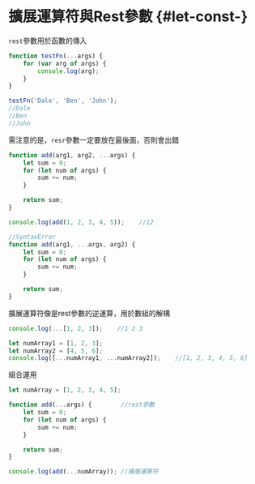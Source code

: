 # 擴展運算符與Rest參數 {#let-const-}

`rest`參數用於函數的傳入

```js
function testFn(...args) {
    for (var arg of args) {
        console.log(arg);
    }
}

testFn('Dale', 'Ben', 'John');
//Dale
//Ben
//John
```

需注意的是，`resr`參數一定要放在最後面，否則會出錯

```js
function add(arg1, arg2, ...args) {
    let sum = 0;
    for (let num of args) {
        sum += num;
    }

    return sum;
}

console.log(add(1, 2, 3, 4, 5));    //12
```

```js
//SyntaxError
function add(arg1, ...args, arg2) {
    let sum = 0;
    for (let num of args) {
        sum += num;
    }

    return sum;
}
```

擴展運算符像是rest參數的逆運算，用於數組的解構

```js
console.log(...[1, 2, 3]);    //1 2 3

let numArray1 = [1, 2, 3];
let numArray2 = [4, 5, 6];
console.log([...numArray1, ...numArray2]);    //[1, 2, 3, 4, 5, 6]


```

組合運用

```js
let numArray = [1, 2, 3, 4, 5];

function add(...args) {        //rest參數
    let sum = 0;
    for (let num of args) {
        sum += num;
    }

    return sum;
}

console.log(add(...numArray)); //擴展運算符
```



